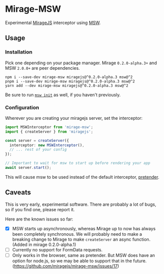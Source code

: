 # Mirage-MSW

Experimental [MirageJS](https://miragejs.com/) interceptor using [MSW](https://mswjs.io/).

## Usage

### Installation

Pick one depending on your package manager. Mirage `0.2.0-alpha.3+` and MSW `2.0.0+` are peer dependencies.

```shell
npm i --save-dev mirage-msw miragejs@^0.2.0-alpha.3 msw@^2
pnpm i --save-dev mirage-msw miragejs@^0.2.0-alpha.3 msw@^2
yarn add --dev mirage-msw miragejs@^0.2.0-alpha.3 msw@^2
```

Be sure to run [`msw init`](https://mswjs.io/docs/integrations/browser#copy-the-worker-script) as well, if you haven't previously.

### Configuration

Wherever you are creating your miragejs server, set the interceptor:

```ts
import MSWInterceptor from 'mirage-msw';
import { createServer } from 'miragejs';

const server = createServer({
  interceptor: new MSWInterceptor(),
  // ... rest of your config
});

// Important to wait for msw to start up before rendering your app
await server.start();
```

This will cause msw to be used instead of the default interceptor, [pretender](https://github.com/pretenderjs/pretender).

## Caveats

This is very early, experimental software. There are probably a lot of bugs, so if you find one, please report it.

Here are the known issues so far:

- [x] MSW starts up asynchronously, whereas Mirage up to now has always been completely synchronous. We will probably need to make a breaking change to Mirage to make `createServer` an async function. (Added in mirage 0.2.0-alpha.1)
- [ ] Currently no support for FormData requests.
- [ ] Only works in the browser, same as pretender. But MSW does have an option for node.js, so we may be able to support that in the future. (https://github.com/miragejs/mirage-msw/issues/17)
